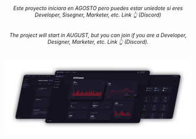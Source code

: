 </div>
    <div align="center">
    <img  src="https://avatars.githubusercontent.com/u/134113862?s=400&u=20e22ce4d6a3ac2600710cedc15eb3a340815dc3&v=4" width="100 px" alt="">
  </div>
<!--  Text  -->
<div align="center"> <h6>Este proyecto iniciara en AGOSTO pero puedes estar uniedote si eres Developer, Sisegner, Marketer, etc. Link 👆 (Discord) </h6> </div>
<div align="center"> <h6>The project will start in AUGUST, but you can join if you are a Developer, Designer, Marketer, etc. Link 👆 (Discord). </h6> </div>

 </div>
    <div align="center">
    <img  src="https://github.com/bastndev/Resources/blob/main/assets/img-team/q2.png" width="900 px" alt="">
  </div>
  
